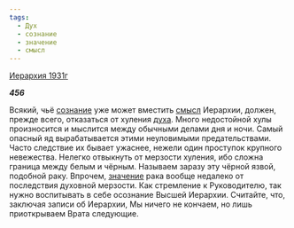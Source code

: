 ```yaml
---
tags:
  - Дух
  - сознание
  - значение
  - смысл
---
```

[Иерархия 1931г](https://127.0.0.1:4002/agni/1931)

___456___

Всякий, чьё [сознание](../../../tags/#сознание) уже может вместить [смысл](../../../tags/#смысл) Иерархии, должен, прежде всего, отказаться от хуления [духа](../../../tags/#Дух). Много недостойной хулы произносится и мыслится между обычными делами дня и ночи. Самый опасный яд вырабатывается этими неуловимыми предательствами. Часто следствие их бывает ужаснее, нежели один проступок крупного невежества. Нелегко отвыкнуть от мерзости хуления, ибо сложна граница между белым и чёрным. Называем заразу эту чёрной язвой, подобной раку. Впрочем, [значение](../../../tags/#значение) рака вообще недалеко от последствия духовной мерзости. Как стремление к Руководителю, так нужно воспитывать в себе осознание Высшей Иерархии. Считайте, что, заключая записи об Иерархии, Мы ничего не кончаем, но лишь приоткрываем Врата следующие.   


